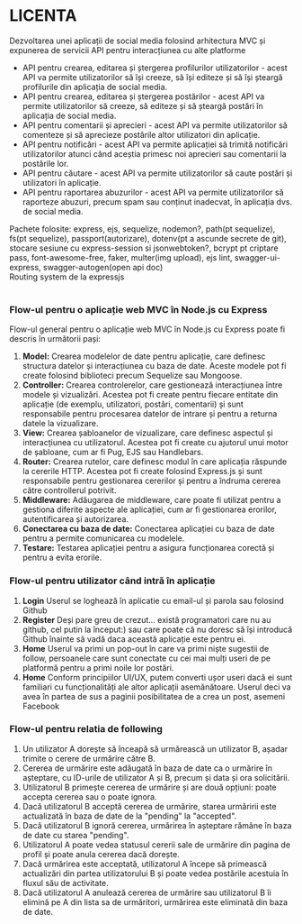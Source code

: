 # LICENTA

<p>Dezvoltarea unei aplicații de social media folosind arhitectura MVC și expunerea de servicii API pentru interacțiunea cu alte platforme</p>
<ul>
<li>API pentru crearea, editarea și ștergerea profilurilor utilizatorilor - acest API va permite utilizatorilor să își creeze, să își editeze și să își șteargă profilurile din aplicația de social media.</li>
<li>API pentru crearea, editarea și ștergerea postărilor - acest API va permite utilizatorilor să creeze, să editeze și să șteargă postări în aplicația de social media.</li>
<li>API pentru comentarii și aprecieri - acest API va permite utilizatorilor să comenteze și să aprecieze postările altor utilizatori din aplicație.</li>
<li>API pentru notificări - acest API va permite aplicației să trimită notificări utilizatorilor atunci când aceștia primesc noi aprecieri sau comentarii la postările lor.</li>
<li>API pentru căutare - acest API va permite utilizatorilor să caute postări și utilizatori în aplicație.</li>
<li>API pentru raportarea abuzurilor - acest API va permite utilizatorilor să raporteze abuzuri, precum spam sau conținut inadecvat, în aplicația dvs. de social media.</li>
</ul>

Pachete folosite: express, ejs, sequelize, nodemon?, path(pt sequelize), fs(pt sequelize), passport(autorizare), dotenv(pt a ascunde secrete de git), stocare sesiune cu express-session si jsonwebtoken?, bcrypt pt criptare pass, font-awesome-free, faker, multer(img upload), ejs lint, swagger-ui-express, swagger-autogen(open api doc)<br>
Routing system de la expressjs <br><br>

<div>
<h3>Flow-ul pentru o aplicație web MVC în Node.js cu Express</h3>
<p>Flow-ul general pentru o aplicație web MVC în Node.js cu Express poate fi descris în următorii pași:</p>
<ol>
  <li><strong>Model:</strong> Crearea modelelor de date pentru aplicație, care definesc structura datelor și interacțiunea cu baza de date. Aceste modele pot fi create folosind biblioteci precum Sequelize sau Mongoose.</li>
  <li><strong>Controller:</strong> Crearea controlerelor, care gestionează interacțiunea între modele și vizualizări. Acestea pot fi create pentru fiecare entitate din aplicație (de exemplu, utilizatori, postări, comentarii) și sunt responsabile pentru procesarea datelor de intrare și pentru a returna datele la vizualizare.</li>
  <li><strong>View:</strong> Crearea șabloanelor de vizualizare, care definesc aspectul și interacțiunea cu utilizatorul. Acestea pot fi create cu ajutorul unui motor de șabloane, cum ar fi Pug, EJS sau Handlebars.</li>
  <li><strong>Router:</strong> Crearea rutelor, care definesc modul în care aplicația răspunde la cererile HTTP. Acestea pot fi create folosind Express.js și sunt responsabile pentru gestionarea cererilor și pentru a îndruma cererea către controllerul potrivit.</li>
  <li><strong>Middleware:</strong> Adăugarea de middleware, care poate fi utilizat pentru a gestiona diferite aspecte ale aplicației, cum ar fi gestionarea erorilor, autentificarea și autorizarea.</li>
  <li><strong>Conectarea cu baza de date:</strong> Conectarea aplicației cu baza de date pentru a permite comunicarea cu modelele.</li>
  <li><strong>Testare:</strong> Testarea aplicației pentru a asigura funcționarea corectă și pentru a evita erorile.</li>
</ol>
</div>

<div>
<h3>Flow-ul pentru utilizator când intră în aplicație</h3>
<ol>
  <li><strong>Login</strong> Userul se loghează în aplicatie cu email-ul și parola sau folosind Github</li>
  <li><strong>Register</strong> Deși pare greu de crezut... există programatori care nu au github, cel putin la început:) sau care poate că nu doresc să își introducă Github înainte să vadă daca această aplicație este pentru ei.</li>
  <li><strong>Home</strong> Userul va primi un pop-out în care va primi niște sugestii de follow, persoanele care sunt conectate cu cei mai mulți useri de pe platformă pentru a primi noile lor postări.</li>
  <li><strong>Home</strong> Conform principiilor UI/UX, putem converti ușor useri dacă ei sunt familiari cu funcționalități ale altor aplicații asemănătoare. Userul deci va avea în partea de sus a paginii posibilitatea de a crea un post, asemeni Facebook</li>
</ol>
</div>

<div>
<h3>Flow-ul pentru relatia de following</h3>
<ol>
  <li>Un utilizator A dorește să înceapă să urmărească un utilizator B, așadar trimite o cerere de urmărire către B.</li>
  <li>Cererea de urmărire este adăugată în baza de date ca o urmărire în așteptare, cu ID-urile de utilizator A și B, precum și data și ora solicitării.</li>
  <li>Utilizatorul B primește cererea de urmărire și are două opțiuni: poate accepta cererea sau o poate ignora.</li>
  <li>Dacă utilizatorul B acceptă cererea de urmărire, starea urmăririi este actualizată în baza de date de la "pending" la "accepted".</li>
  <li>Dacă utilizatorul B ignoră cererea, urmărirea în așteptare rămâne în baza de date cu starea "pending".</li>
  <li>Utilizatorul A poate vedea statusul cererii sale de urmărire din pagina de profil și poate anula cererea dacă dorește.</li>
  <li>Dacă urmărirea este acceptată, utilizatorul A începe să primească actualizări din partea utilizatorului B și poate vedea postările acestuia în fluxul său de activitate.</li>
  <li>Dacă utilizatorul A anulează cererea de urmărire sau utilizatorul B îi elimină pe A din lista sa de urmăritori, urmărirea este eliminată din baza de date.</li>
</ol>
